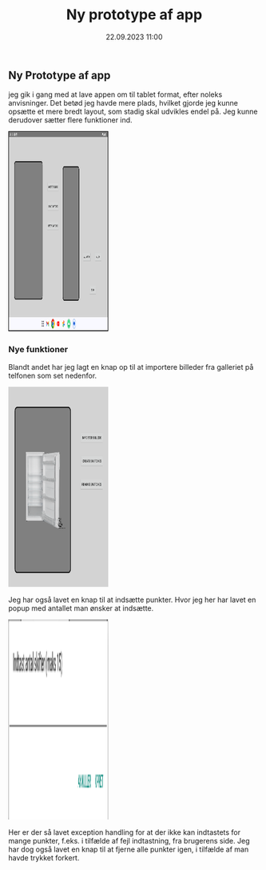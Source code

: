 ﻿---
title: Ny prototype af app
date: 22.09.2023 11:00
categories: [Projekt]
tags: [nolek,projekt,appudvikling,prototype]
---
## Ny Prototype af app

jeg gik i gang med at lave appen om til tablet format, efter noleks anvisninger. 
Det betød jeg havde mere plads, hvilket gjorde jeg kunne opsætte et mere bredt layout, som stadig skal udvikles endel på.
Jeg kunne derudover sætter flere funktioner ind.

<div style="text-align: left">
  <img src="/assets/images/Appimages/NyPrototypetilNolek.png" alt="Something went wrong loading the image." width="200" height="400"/>
</div>

### Nye funktioner 

Blandt andet har jeg lagt en knap op til at importere billeder fra galleriet på telfonen som set nedenfor.

<div style="text-align: left">
  <img src="/assets/images/Importknap funktion.png" alt="Something went wrong loading the image." width="200" height="400"/>
</div>

Jeg har også lavet en knap til at indsætte punkter. Hvor jeg her har lavet en popup med antallet man ønsker at indsætte.

<div style="text-align: left">
  <img src="/assets/images/popupswitches.png" alt="Something went wrong loading the image." width="200" height="400"/>
</div>

Her er der så lavet exception handling for at der ikke kan indtastets for mange punkter, f.eks. i tilfælde af fejl indtastning, fra brugerens side.
Jeg har dog også lavet en knap til at fjerne alle punkter igen, i tilfælde af man havde trykket forkert.
